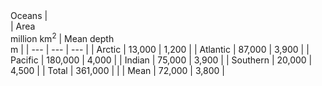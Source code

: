 <caption>Oceans</caption>
| <br> | Area<br>million km<sup>2</sup> | Mean depth<br>m | 
| --- | --- | --- | 
| Arctic | 13,000 | 1,200 | 
| Atlantic | 87,000 | 3,900 | 
| Pacific | 180,000 | 4,000 | 
| Indian | 75,000 | 3,900 | 
| Southern | 20,000 | 4,500 | 
| Total | 361,000 |  | 
| Mean | 72,000 | 3,800 |
